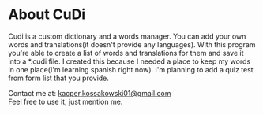 # About CuDi

Cudi is a custom dictionary and a words manager. You can add your own words and translations(it doesn't provide any languages). With this program you're able to create a list of words and translations for them and save it into a *.cudi file. I created this because I needed a place to keep my words in one place(I'm learning spanish right now). I'm planning to add a quiz test from form list that you provide.

Contact me at: kacper.kossakowski01@gmail.com <br>
Feel free to use it, just mention me.